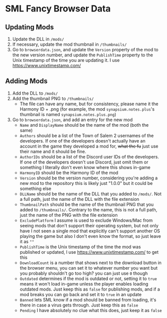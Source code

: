# SML Fancy Browser Data
## Updating Mods
 1. Update the DLL in `/mods/`
 2. If necessary, update the mod thumbnail in `/thumbnails/`
 3. Go to `browserdata.json`, and update the `Version` property of the mod to the new version number, and update the `PublishTime` property to the Unix timestamp of the time you are updating it. I use https://www.unixtimestamp.com/
## Adding Mods
 1. Add the DLL to `/mods/`
 2. Add the thumbnail PNG to `/thumbnails/`
	 - The file can have any name, but for consistency, please name it the Harmony ID + .png (for example, the mod `synapsium.notes.plus`'s thumbnail is named `synapsium.notes.plus.png`)
 3. Go to `browserdata.json`, and add an entry for the new mod
	 - `Name` and `DisplayName` should be the name of the mod (both the same)
	 - `Authors` should be a list of the Town of Salem 2 usernames of the developers. If one of the developers doesn't actually have an account in the game they developed a mod for, ~~what the fu~~ just use their name and it should be fine.
	 - `AuthorIDs` should be a list of the Discord user IDs of the developers. If one of the developers doesn't use Discord, just omit them or something I literally don't even know where this shows in-game
	 - `HarmonyID` should be the Harmony ID of the mod
	 - `Version` should be the version number, considering you're adding a new mod to the repository this is likely just "1.0.0" but it could be something else
	 - `DLLName` should be the name of the DLL that you added to `/mods/`. Not a full path, just the name of the DLL with the file extension
	 - `ThumbnailPath` should be the name of the thumbnail PNG that you added to `/thumbnails/`. Contrary to the name, this is not a full path, just the name of the PNG with the file extension
	 - `ExcludePlatform` I assume is used to exclude Windows/Mac from seeing mods that don't support their operating system, but not only have I not seen a single mod that explicitly can't support another OS playing the game but also I don't even know the format, so just leave it as `""`
	 - `PublishTime` is the Unix timestamp of the time the mod was published or updated, I use https://www.unixtimestamp.com/ to get this
	 - `DownloadCount` is a number that shows next to the download button in the browser menu, you can set it to whatever number you want but you probably shouldn't go too high? you can just use `0` though
	 - `Outdated` determines if the mod is outdated or not, setting it to `true` means it won't load in-game unless the player enables loading outdated mods. Just keep this as `false` for publishing mods, and if a mod breaks you can go back and set it to `true` in an update
	 - `Banned` lets SML know if a mod should be banned from loading, it's there in case a virus gets through. Just keep this as `false`
	 - `Pending` I have absolutely no clue what this does, just keep it as `false`
